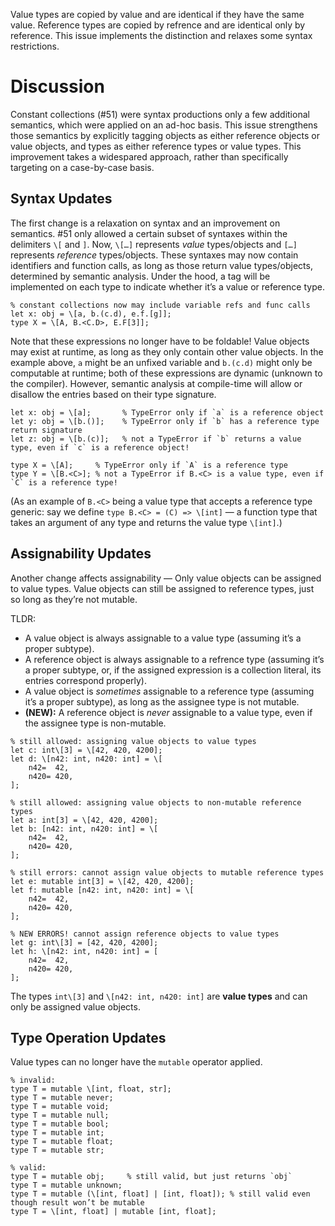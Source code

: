 Value types are copied by value and are identical if they have the same value. Reference types are copied by refrence and are identical only by reference. This issue implements the distinction and relaxes some syntax restrictions.

# Discussion
Constant collections (#51) were syntax productions only a few additional semantics, which were applied on an ad-hoc basis. This issue strengthens those semantics by explicitly tagging objects as either reference objects or value objects, and types as either reference types or value types. This improvement takes a widespared approach, rather than specifically targeting on a case-by-case basis.

## Syntax Updates
The first change is a relaxation on syntax and an improvement on semantics. #51 only allowed a certain subset of syntaxes within the delimiters `\[` and `]`. Now, `\[…]` represents *value* types/objects and `[…]` represents *reference* types/objects. These syntaxes may now contain identifiers and function calls, as long as those return value types/objects, determined by semantic analysis. Under the hood, a tag will be implemented on each type to indicate whether it’s a value or reference type.
```cp
% constant collections now may include variable refs and func calls
let x: obj = \[a, b.(c.d), e.f.[g]];
type X = \[A, B.<C.D>, E.F[3]];
```
Note that these expressions no longer have to be foldable! Value objects may exist at runtime, as long as they only contain other value objects. In the example above, `a` might be an unfixed variable and `b.(c.d)` might only be computable at runtime; both of these expressions are dynamic (unknown to the compiler). However, semantic analysis at compile-time will allow or disallow the entries based on their type signature.
```cp
let x: obj = \[a];       % TypeError only if `a` is a reference object
let y: obj = \[b.()];    % TypeError only if `b` has a reference type return signature
let z: obj = \[b.(c)];   % not a TypeError if `b` returns a value type, even if `c` is a reference object!

type X = \[A];     % TypeError only if `A` is a reference type
type Y = \[B.<C>]; % not a TypeError if B.<C> is a value type, even if `C` is a reference type!
```
(As an example of `B.<C>` being a value type that accepts a reference type generic: say we define `type B.<C> = (C) => \[int]` — a function type that takes an argument of any type and returns the value type `\[int]`.)

## Assignability Updates
Another change affects assignability — Only value objects can be assigned to value types. Value objects can still be assigned to reference types, just so long as they’re not mutable.

TLDR:
- A value object is always assignable to a value type (assuming it’s a proper subtype).
- A reference object is always assignable to a refrence type (assuming it’s a proper subtype, or, if the assigned expression is a collection literal, its entries correspond properly).
- A value object is *sometimes* assignable to a reference type (assuming it’s a proper subtype), as long as the assignee type is not mutable.
- **(NEW):** A reference object is *never* assignable to a value type, even if the assignee type is non-mutable.

```cp
% still allowed: assigning value objects to value types
let c: int\[3] = \[42, 420, 4200];
let d: \[n42: int, n420: int] = \[
	n42=  42,
	n420= 420,
];

% still allowed: assigning value objects to non-mutable reference types
let a: int[3] = \[42, 420, 4200];
let b: [n42: int, n420: int] = \[
	n42=  42,
	n420= 420,
];

% still errors: cannot assign value objects to mutable reference types
let e: mutable int[3] = \[42, 420, 4200];
let f: mutable [n42: int, n420: int] = \[
	n42=  42,
	n420= 420,
];

% NEW ERRORS! cannot assign reference objects to value types
let g: int\[3] = [42, 420, 4200];
let h: \[n42: int, n420: int] = [
	n42=  42,
	n420= 420,
];
```
The types `int\[3]` and `\[n42: int, n420: int]` are **value types** and can only be assigned value objects.


## Type Operation Updates
Value types can no longer have the `mutable` operator applied.
```cp
% invalid:
type T = mutable \[int, float, str];
type T = mutable never;
type T = mutable void;
type T = mutable null;
type T = mutable bool;
type T = mutable int;
type T = mutable float;
type T = mutable str;

% valid:
type T = mutable obj;     % still valid, but just returns `obj`
type T = mutable unknown;
type T = mutable (\[int, float] | [int, float]); % still valid even though result won’t be mutable
type T = \[int, float] | mutable [int, float];
```
